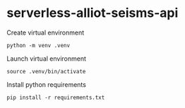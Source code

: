 # serverless-alliot-seisms-api


Create virtual environment
```
python -m venv .venv
```
Launch virtual environment
```
source .venv/bin/activate
```
Install python requirements
```
pip install -r requirements.txt
```